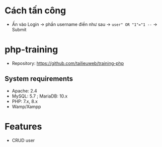 # Cách tấn công

- Ấn vào Login -> phần username điền như sau -> `user" OR "1"="1 --` -> Submit

# php-training

- Repository: https://github.com/tailieuweb/training-php

## System requirements

- Apache: 2.4
- MySQL: 5.7 ; MariaDB: 10.x
- PHP: 7.x, 8.x
- Wamp/Xampp

# Features

- CRUD user
